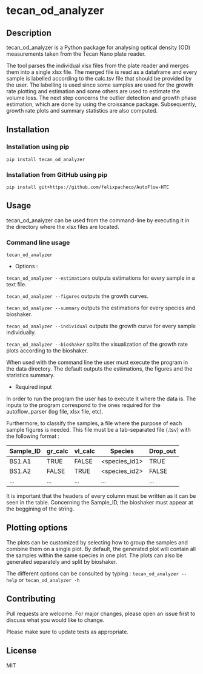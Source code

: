 # tecan_od_analyzer


## Description


tecan_od_analyzer is a Python package for analysing optical density (OD) measurements taken from the Tecan Nano plate reader. 

The tool parses the individual xlsx files from the plate reader and merges them into a single xlsx file. The merged file is read as a dataframe and every sample is labelled according to the calc.tsv file that should be provided by the user. The labelling is used since some samples are used for the growth rate plotting and estimation and some others are used to estimate the volume loss. The next step concerns the outlier detection and growth phase estimation, which are done by using the croissance package. Subsequently, growth rate plots and summary statistics are also computed.


## Installation

### Installation using pip 

``pip install tecan_od_analyzer``

### Installation from GitHub using pip

``pip install git+https://github.com/felixpacheco/AutoFlow-HTC``


## Usage 


tecan_od_analyzer can be used from the command-line by executing it in the directory where the xlsx files are located.

### Command line usage

``tecan_od_analyzer``

- Options :

``tecan_od_analyzer --estimations``     outputs estimations for every sample in a text file.

``tecan_od_analyzer --figures``         outputs the growth curves.

``tecan_od_analyzer --summary``         outputs the estimations for every species and bioshaker.

``tecan_od_analyzer --individual``      outputs the growth curve for every sample individually.

``tecan_od_analyzer --bioshaker``       splits the visualization of the growth rate plots according to the bioshaker.


When used with the command line the user must execute the program in the data directory. The default outputs the estimations, the figures and the statistics summary.

- Required input 


In order to run the program the user has to execute it where the data is. The inputs to the program correspond to the ones required for the autoflow_parser (log file, xlsx file, etc). 

Furthermore, to classify the samples, a file where the purpose of each sample figures is needed. This file must be a tab-separated file (.tsv) with the following format :


| Sample_ID | gr_calc | vl_calc | Species      | Drop_out |
|-----------|---------|---------|--------------|----------|
| BS1.A1    | TRUE    | FALSE   | <species_id1> | TRUE     |
| BS1.A2    | FALSE   | TRUE    | <species_id2>          | FALSE    |
| ...       | ...     | ...     | ...          | ...      |


It is important that the headers of every column must be written as it can be seen in the table. Concerning the Sample_ID, the bioshaker must appear at the beggining of the string.

## Plotting options

The plots can be customized by selecting how to group the samples and combine them on a single plot. By default, the generated plot will contain all the samples within the same species in one plot. The plots can also be generated separately and split by bioshaker.


The different options can be consulted by typing : ``tecan_od_analyzer --help`` or ``tecan_od_analyzer -h``

## Contributing

Pull requests are welcome. For major changes, please open an issue first to discuss what you would like to change.

Please make sure to update tests as appropriate.

## License

MIT
